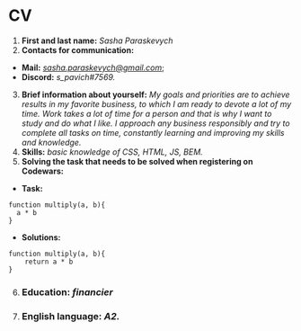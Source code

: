 # **CV**
1. **First and last name:** *Sasha Paraskevych*
2. **Contacts for communication:**
* **Mail:** *sasha.paraskevych@gmail.com*;
* **Discord:** *s_pavich#7569.*
3. **Brief information about yourself:** *My goals and priorities are to achieve results in my favorite business, to which I am ready to devote a lot of my time. Work takes a lot of time for a person and that is why I want to study and do what I like. I approach any business responsibly and try to complete all tasks on time, constantly learning and improving my skills and knowledge.*
4. **Skills:** *basic knowledge of CSS, HTML, JS, BEM.*
5. **Solving the task that needs to be solved when registering on Codewars:**
* **Task:**
```
function multiply(a, b){
  a * b
}
```
* **Solutions:**
```
function multiply(a, b){
	return a * b
}
```
6. ### **Education:** *financier*
7. ### **English language:** *A2.*